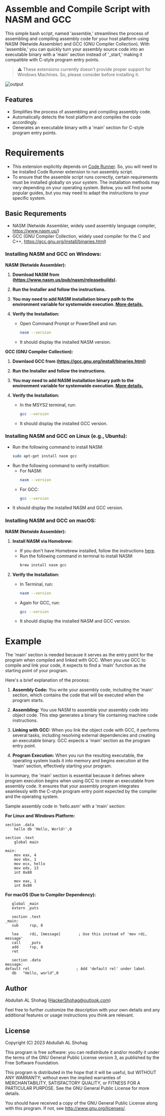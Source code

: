 # Assemble and Compile Script with NASM and GCC

This simple bash script, named 'assemble,' streamlines the process of assembling and compiling assembly code for your host platform using NASM (Netwide Assembler) and GCC (GNU Compiler Collection). With 'assemble,' you can quickly turn your assembly source code into an executable binary with a 'main' section instead of '_start,' making it compatible with C-style program entry points.

> :warning: These extensions currently doesn't provide proper support for Windows Machines. So, please consider before installing it.

![output](https://github.com/HackerShohag/vscode-assembler-extension/assets/47150885/c8a7ef37-20e7-4adf-bd9f-8419ea6e557f)

## Features

* Simplifies the process of assembling and compiling assembly code.
* Automatically detects the host platform and compiles the code accordingly.
* Generates an executable binary with a 'main' section for C-style program entry points.

# Requirements

* This extension explicitly depends on [Code Runner](https://marketplace.visualstudio.com/items?itemName=formulahendry.code-runner). So, you will need to be installed Code Runner extension to run assembly script.
* To ensure that the assemble script runs correctly, certain requirements must be installed globally on your system. The installation methods may vary depending on your operating system. Below, you will find some popular guides, but you may need to adapt the instructions to your specific system.

## Basic Requrements

* NASM (Netwide Assembler, widely used assembly language compiler, https://www.nasm.us/)
* GCC (GNU Compiler Collection, widely used compiler for the C and C++, https://gcc.gnu.org/install/binaries.html)

### Installing NASM and GCC on Windows:

**NASM (Netwide Assembler):**

1. **Download NASM from (https://www.nasm.us/pub/nasm/releasebuilds).**

2. **Run the Installer and follow the instructions.**

3. **You may need to add NASM installation binary path to the environment variable for systemwide execution. [More details.](https://learn.microsoft.com/en-us/previous-versions/office/developer/sharepoint-2010/ee537574(v=office.14))**

4. **Verify the Installation:**
   - Open Command Prompt or PowerShell and run:
     ```bash
     nasm --version
     ```
   - It should display the installed NASM version.

**GCC (GNU Compiler Collection):**

1. **Downlaod GCC from (https://gcc.gnu.org/install/binaries.html)**

2. **Run the Installer and follow the instructions.**

3. **You may need to add NASM installation binary path to the environment variable for systemwide execution. [More details.](https://learn.microsoft.com/en-us/previous-versions/office/developer/sharepoint-2010/ee537574(v=office.14))**

4. **Verify the Installation:**
   - In the MSYS2 terminal, run:
     ```bash
     gcc --version
     ```
   - It should display the installed GCC version.

### Installing NASM and GCC on Linux (e.g., Ubuntu):

   - Run the following command to install NASM:
     ```bash
     sudo apt-get install nasm gcc
     ```
   - Run the following command to verify installtion:
      * For NASM:
         ```bash
         nasm --version
         ```
      * For GCC:
         ```bash
         gcc --version
         ```
   - It should display the installed NASM and GCC version.

### Installing NASM and GCC on macOS:

**NASM (Netwide Assembler):**

1. **Install NASM via Homebrew:**
   - If you don't have Homebrew installed, follow the instructions [here](https://docs.brew.sh/Installation).
   - Run the following command in terminal to install NASM:
     ```bash
     brew install nasm gcc
     ```

2. **Verify the Installation:**
   - In Terminal, run:
     ```bash
     nasm --version
     ```
   - Again for GCC, run:
     ```bash
     gcc --version
     ```
   - It should display the installed NASM and GCC version.

# Example

The 'main' section is needed because it serves as the entry point for the program when compiled and linked with GCC. When you use GCC to compile and link your code, it expects to find a 'main' function as the starting point of your program. 

Here's a brief explanation of the process:

1. **Assembly Code:** You write your assembly code, including the 'main' section, which contains the code that will be executed when the program starts.

2. **Assembling:** You use NASM to assemble your assembly code into object code. This step generates a binary file containing machine code instructions.

3. **Linking with GCC:** When you link the object code with GCC, it performs several tasks, including resolving external dependencies and creating an executable binary. GCC expects a 'main' section as the program entry point.

4. **Program Execution:** When you run the resulting executable, the operating system loads it into memory and begins execution at the 'main' section, effectively starting your program.

In summary, the 'main' section is essential because it defines where program execution begins when using GCC to create an executable from assembly code. It ensures that your assembly program integrates seamlessly with the C-style program entry point expected by the compiler and the operating system.

Sample assembly code in 'hello.asm' with a 'main' section:

**For Linux and Windows Platform:**

```assembly
section .data
    hello db 'Hello, World!',0

section .text
    global main

main:
    mov eax, 4
    mov ebx, 1
    mov ecx, hello
    mov edx, 13
    int 0x80

    mov eax, 1
    int 0x80
```

**For macOS (Due to Compiler Dependency):**
```assembly
   global _main
   extern _puts

   section .text
_main:
   sub     rsp, 8

   lea     rdi, [message]        ; Use this instead of 'mov rdi, message'
   call    _puts
   add     rsp, 8
   ret

   section .data
message:
default rel                     ; Add 'default rel' under label
   db   "Hello, world",0
```

## Author

Abdullah AL Shohag (<HackerShohag@outlook.com>)

Feel free to further customize the description with your own details and any additional features or usage instructions you think are relevant.

## License

Copyright (C) 2023 Abdullah AL Shohag

This program is free software: you can redistribute it and/or modify it under the terms of the GNU General Public License version 3, as published by the Free Software Foundation.

This program is distributed in the hope that it will be useful, but WITHOUT ANY WARRANTY; without even the implied warranties of MERCHANTABILITY, SATISFACTORY QUALITY, or FITNESS FOR A PARTICULAR PURPOSE. See the GNU General Public License for more details.

You should have received a copy of the GNU General Public License along with this program. If not, see http://www.gnu.org/licenses/.
